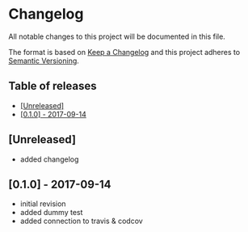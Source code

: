 <!-- markdownlint-disable -->
# Changelog

All notable changes to this project will be documented in this file.

The format is based on [Keep a Changelog](http://keepachangelog.com/en/1.0.0/)
and this project adheres to [Semantic Versioning](http://semver.org/spec/v2.0.0.html).

Table of releases
-----------------

<!-- TOC depthFrom:2 depthTo:2 orderedList:false -->

- [[Unreleased]](#unreleased)
- [[0.1.0] - 2017-09-14](#010---2017-09-14)

<!-- /TOC -->

## [Unreleased]

- added changelog

## [0.1.0] - 2017-09-14

- initial revision
- added dummy test
- added connection to travis & codcov